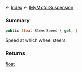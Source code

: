 ← [Index](Api-Index) ← [IMyMotorSuspension](Sandbox.ModAPI.Ingame.IMyMotorSuspension)

### Summary

```csharp
public float SteerSpeed { get; }
```

Speed at which wheel steers.

### Returns

[float](https://docs.microsoft.com/en-us/dotnet/api/system.single?view=netframework-4.6)

